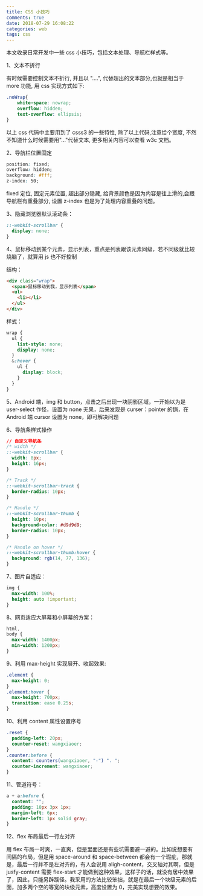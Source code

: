 ```yaml
---
title: CSS 小技巧
comments: true
date: 2018-07-29 16:08:22
categories: web
tags: css
---
```


本文收录日常开发中一些 css 小技巧，包括文本处理、导航栏样式等。

<!--more-->

1、文本不折行

有时候需要控制文本不折行, 并且以 "....", 代替超出的文本部分,也就是相当于 more 功能, 用 css 实现方式如下:

```CSS
.noWrap{
    white-space: nowrap;
    overflow: hidden;
    text-overflow: ellipsis;
}

```

以上 css 代码中主要用到了 csss3 的一些特性, 除了以上代码,注意给个宽度, 不然不知道什么时候需要用"..."代替文本, 更多相关内容可以查看 w3c 文档。

2、导航栏位置固定

```css
position: fixed;
overflow: hidden;
background: #fff;
z-index: 50;
```

fixed 定位, 固定元素位置, 超出部分隐藏, 给背景颜色是因为内容是往上滑的,会跟导航栏有重叠部分, 设置 z-index 也是为了处理内容重叠的问题。

3、隐藏浏览器默认滚动条：

```css
::-webkit-scrollbar {
  display: none;
}
```

4、鼠标移动到某个元素，显示列表，重点是列表跟该元素同级，若不同级就比较烧脑了，就算用 js 也不好控制

结构：

```html
<div class="wrap">
  <span>鼠标移动到我，显示列表</span>
  <ul>
    <li></li>
  </ul>
</div>
```

样式：

```css
wrap {
  ul {
    list-style: none;
    display: none;
  }
  &:hover {
    ul {
      display: block;
    }
  }
}
```

5、Android 端，img 和 button，点击之后出现一块阴影区域，一开始以为是 user-select 作怪，设置为 none 无果，后来发现是 curser：pointer 的锅，在 Android 端 cursor 设置为 none，即可解决问题

6、导航条样式操作

```css
// 自定义导航条
/* width */
::-webkit-scrollbar {
  width: 8px;
  height: 16px;
}

/* Track */
::-webkit-scrollbar-track {
  border-radius: 10px;
}

/* Handle */
::-webkit-scrollbar-thumb {
  height: 10px;
  background-color: #d9d9d9;
  border-radius: 10px;
}

/* Handle on hover */
::-webkit-scrollbar-thumb:hover {
  background: rgb(14, 77, 136);
}
```

7、图片自适应：

```css
img {
  max-width: 100%;
  height: auto !important;
}
```

8、网页适应大屏幕和小屏幕的方案：

```css
html,
body {
  max-width: 1400px;
  min-width: 1200px;
}
```

9、利用 max-height 实现展开、收起效果:

```css
.element {
  max-height: 0;
}
.element:hover {
  max-height: 700px;
  transition: ease 0.25s;
}
```

10、利用 content 属性设置序号

```css
.reset {
  padding-left: 20px;
  counter-reset: wangxiaoer;
}
.counter:before {
  content: counters(wangxiaoer, "-") ". ";
  counter-increment: wangxiaoer;
}
```

11、管道符号：

```css
a + a:before {
  content: "";
  padding: 10px 3px 1px;
  margin-left: 6px;
  border-left: 1px solid gray;
}
```

12、flex 布局最后一行左对齐

用 flex 布局一时爽，一直爽，但是里面还是有些坑需要避一避的。比如说想要有间隔的布局，但是用 space-around 和 space-between 都会有一个瑕疵，那就是，最后一行并不是左对齐的，有人会说用 aligh-content，交叉轴对其啊，但是 jusfy-content 需要 flex-start 才能做到这种效果，这样子的话，就没有居中效果了，因此，只能另辟蹊径。我采用的方法比较笨拙，就是在最后一个块级元素的后面，加多两个空的等宽的块级元素，高度设置为 0，完美实现想要的效果。
